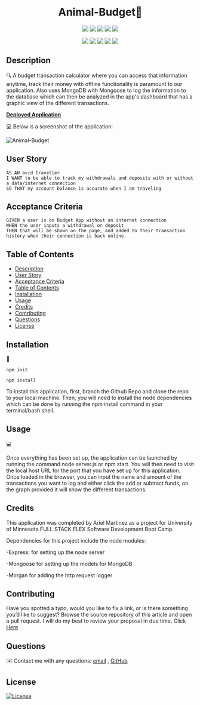 <h1 align="center">Animal-Budget👋</h1>
  
<p align="center">
    <img src="https://img.shields.io/github/repo-size/arielo5Animal-Budget" />
    <img src="https://img.shields.io/github/languages/top/arielo5Animal-Budget"  />
    <img src="https://img.shields.io/github/issues/arielo5Animal-Budget" />
    <img src="https://img.shields.io/github/last-commit/arielo5Animal-Budget" >
    <a href="https://github.com/arielo5"><img src="https://img.shields.io/github/followers/arielo5?style=social" target="_blank" /></a>
    
</p>

<p align="center">
    <img src="https://img.shields.io/badge/Javascript-yellow" />
    <img src="https://img.shields.io/badge/express-orange" />
    <img src="https://img.shields.io/badge/Sequelize-blue"  />
    <img src="https://img.shields.io/badge/mySQL-blue"  />
    <img src="https://img.shields.io/badge/dotenv-green" />
</p>

## Description

🔍 A budget transaction calculator where you can access that information anytime, track their money with offline functionality is paramount to our application. Also uses MongoDB with Mongoose to log the information to the database which can then be analyzed in the app's dashboard that has a graphic view of the different transactions.

**[Deployed Application](https://damp-plateau-02946.herokuapp.com/)**
  
💻 Below is a screenshot of the application:
  
![Animal-Budget](./)
## User Story

```
AS AN avid traveller
I WANT to be able to track my withdrawals and deposits with or without a data/internet connection
SO THAT my account balance is accurate when I am traveling
```

## Acceptance Criteria

```
GIVEN a user is on Budget App without an internet connection
WHEN the user inputs a withdrawal or deposit
THEN that will be shown on the page, and added to their transaction history when their connection is back online.
```
   
## Table of Contents
- [Description](#description)
- [User Story](#user-story)
- [Acceptance Criteria](#acceptance-criteria)
- [Table of Contents](#table-of-contents)
- [Installation](#installation)
- [Usage](#usage)
- [Credits](#credits)
- [Contributing](#contributing)
- [Questions](#questions)
- [License](#license)

## Installation
💾   
  
`npm init`

`npm install`

To install this application, first, branch the Github Repo and clone the repo to your local machine. Then, you will need to install the node dependencies which can be done by running the npm install command in your terminal/bash shell.
  
## Usage
💻   
  
Once everything has been set up, the application can be launched by running the command node server.js or npm start. You will then need to visit the local host URL for the port that you have set up for this application. Once loaded in the browser, you can input the name and amount of the transactions you want to log and either click the add or subtract funds, on the graph provided it will show the different transactions.

## Credits

This application was completed by Ariel Martinez as a project for University of Minnesota FULL STACK FLEX Software Development Boot Camp.

Dependencies for this project include the node modules:

-Express: for setting up the node server

-Mongoose for setting up the models for MongoDB

-Morgan for adding the http request logger

## Contributing

Have you spotted a typo, would you like to fix a link, or is there something you’d like to suggest? Browse the source repository of this article and open a pull request. I will do my best to review your proposal in due time. Click [Here](https://github.com/arielo5)

## Questions
✉️ Contact me with any questions: [email](mailto:ari.martinez.tiru@gmail.com) , [GitHub](https://github.com/arielo5)<br/>

## License

  [![License](https://img.shields.io/badge/License-MIT-brightgreen)](https://choosealicense.com/licenses/mit/)